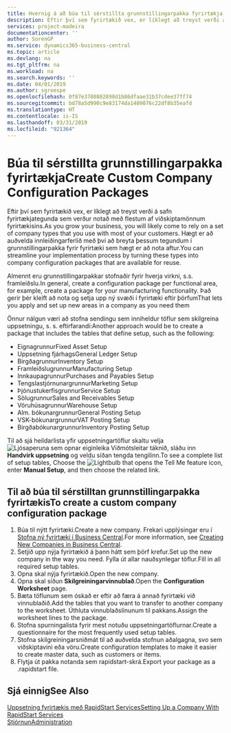 ```yaml
---
title: Hvernig á að búa til sérstillta grunnstillingarpakka fyrirtækja | Microsoft Docs
description: Eftir því sem fyrirtækið vex, er líklegt að treyst verði á safn fyrirtækjategunda sem verður notað með flestum af viðskiptamönnum fyrirtækisins. Hægt er að auðvelda innleiðingarferlið með því að breyta þessum tegundum í grunnstillingarpakka fyrir fyrirtæki sem hægt er að nota aftur.
services: project-madeira
documentationcenter: ''
author: SorenGP
ms.service: dynamics365-business-central
ms.topic: article
ms.devlang: na
ms.tgt_pltfrm: na
ms.workload: na
ms.search.keywords: ''
ms.date: 04/01/2019
ms.author: sgroespe
ms.openlocfilehash: 0f87e3708802898d1b86dfaae31b37cdee37ff74
ms.sourcegitcommit: bd78a5d990c9e83174da1409076c22df8b35eafd
ms.translationtype: HT
ms.contentlocale: is-IS
ms.lasthandoff: 03/31/2019
ms.locfileid: "921364"
---
```

# <a name="create-custom-company-configuration-packages"></a><span data-ttu-id="a4017-104">Búa til sérstillta grunnstillingarpakka fyrirtækja</span><span class="sxs-lookup"><span data-stu-id="a4017-104">Create Custom Company Configuration Packages</span></span>
<span data-ttu-id="a4017-105">Eftir því sem fyrirtækið vex, er líklegt að treyst verði á safn fyrirtækjategunda sem verður notað með flestum af viðskiptamönnum fyrirtækisins.</span><span class="sxs-lookup"><span data-stu-id="a4017-105">As you grow your business, you will likely come to rely on a set of company types that you use with most of your customers.</span></span> <span data-ttu-id="a4017-106">Hægt er að auðvelda innleiðingarferlið með því að breyta þessum tegundum í grunnstillingarpakka fyrir fyrirtæki sem hægt er að nota aftur.</span><span class="sxs-lookup"><span data-stu-id="a4017-106">You can streamline your implementation process by turning these types into company configuration packages that are available for reuse.</span></span>  

<span data-ttu-id="a4017-107">Almennt eru grunnstillingarpakkar stofnaðir fyrir hverja virkni, s.s. framleiðslu.</span><span class="sxs-lookup"><span data-stu-id="a4017-107">In general, create a configuration package per functional area, for example, create a package for your manufacturing functionality.</span></span> <span data-ttu-id="a4017-108">Það gerir þér kleift að nota og setja upp ný svæði í fyrirtæki eftir þörfum</span><span class="sxs-lookup"><span data-stu-id="a4017-108">That lets you apply and set up new areas in a company as you need them</span></span>  

<span data-ttu-id="a4017-109">Önnur nálgun væri að stofna sendingu sem inniheldur töflur sem skilgreina uppsetningu, s. s. eftirfarandi:</span><span class="sxs-lookup"><span data-stu-id="a4017-109">Another approach would be to create a package that includes the tables that define setup, such as the following:</span></span>  

-   <span data-ttu-id="a4017-110">Eignagrunnur</span><span class="sxs-lookup"><span data-stu-id="a4017-110">Fixed Asset Setup</span></span>  
-   <span data-ttu-id="a4017-111">Uppsetning fjárhags</span><span class="sxs-lookup"><span data-stu-id="a4017-111">General Ledger Setup</span></span>  
-   <span data-ttu-id="a4017-112">Birgðagrunnur</span><span class="sxs-lookup"><span data-stu-id="a4017-112">Inventory Setup</span></span>  
-   <span data-ttu-id="a4017-113">Framleiðslugrunnur</span><span class="sxs-lookup"><span data-stu-id="a4017-113">Manufacturing Setup</span></span>  
-   <span data-ttu-id="a4017-114">Innkaupagrunnur</span><span class="sxs-lookup"><span data-stu-id="a4017-114">Purchases and Payables Setup</span></span>  
-   <span data-ttu-id="a4017-115">Tengslastjórnunargrunnur</span><span class="sxs-lookup"><span data-stu-id="a4017-115">Marketing Setup</span></span>  
-   <span data-ttu-id="a4017-116">Þjónustukerfisgrunnur</span><span class="sxs-lookup"><span data-stu-id="a4017-116">Service Setup</span></span>  
-   <span data-ttu-id="a4017-117">Sölugrunnur</span><span class="sxs-lookup"><span data-stu-id="a4017-117">Sales and Receivables Setup</span></span>  
-   <span data-ttu-id="a4017-118">Vöruhúsagrunnur</span><span class="sxs-lookup"><span data-stu-id="a4017-118">Warehouse Setup</span></span>  
-   <span data-ttu-id="a4017-119">Alm. bókunargrunnur</span><span class="sxs-lookup"><span data-stu-id="a4017-119">General Posting Setup</span></span>  
-   <span data-ttu-id="a4017-120">VSK-bókunargrunnur</span><span class="sxs-lookup"><span data-stu-id="a4017-120">VAT Posting Setup</span></span>  
-   <span data-ttu-id="a4017-121">Birgðabókunargrunnur</span><span class="sxs-lookup"><span data-stu-id="a4017-121">Inventory Posting Setup</span></span>  

<span data-ttu-id="a4017-122">Til að sjá heildarlista yfir uppsetningartöflur skaltu velja ![Ljósaperuna sem opnar eiginleika Viðmótsleitar](media/ui-search/search_small.png "Segðu mér hvað þú vilt gera") táknið, sláðu inn **Handvirk uppsetning** og veldu síðan tengda tengilinn.</span><span class="sxs-lookup"><span data-stu-id="a4017-122">To see a complete list of setup tables, Choose the ![Lightbulb that opens the Tell Me feature](media/ui-search/search_small.png "Tell me what you want to do") icon, enter **Manual Setup**, and then choose the related link.</span></span>  

## <a name="to-create-a-custom-company-configuration-package"></a><span data-ttu-id="a4017-123">Til að búa til sérstilltan grunnstillingarpakka fyrirtækis</span><span class="sxs-lookup"><span data-stu-id="a4017-123">To create a custom company configuration package</span></span>  
1.  <span data-ttu-id="a4017-124">Búa til nýtt fyrirtæki.</span><span class="sxs-lookup"><span data-stu-id="a4017-124">Create a new company.</span></span> <span data-ttu-id="a4017-125">Frekari upplýsingar eru í [Stofna ný fyrirtæki í Business Central](about-new-company.md).</span><span class="sxs-lookup"><span data-stu-id="a4017-125">For more information, see [Creating New Companies in Business Central](about-new-company.md).</span></span>  
3.  <span data-ttu-id="a4017-126">Setjið upp nýja fyrirtækið á þann hátt sem þörf krefur.</span><span class="sxs-lookup"><span data-stu-id="a4017-126">Set up the new company in the way you need.</span></span> <span data-ttu-id="a4017-127">Fylla út allar nauðsynlegar töflur.</span><span class="sxs-lookup"><span data-stu-id="a4017-127">Fill in all required setup tables.</span></span>  
4.  <span data-ttu-id="a4017-128">Opna skal nýja fyrirtækið.</span><span class="sxs-lookup"><span data-stu-id="a4017-128">Open the new company.</span></span>
5. <span data-ttu-id="a4017-129">Opna skal síðun **Skilgreiningarvinnublað**.</span><span class="sxs-lookup"><span data-stu-id="a4017-129">Open the **Configuration Worksheet** page.</span></span>  
6.  <span data-ttu-id="a4017-130">Bæta töflunum sem óskað er eftir að færa á annað fyrirtæki við vinnublaðið.</span><span class="sxs-lookup"><span data-stu-id="a4017-130">Add the tables that you want to transfer to another company to the worksheet.</span></span> <span data-ttu-id="a4017-131">Úthluta vinnublaðslínunum til pakkans.</span><span class="sxs-lookup"><span data-stu-id="a4017-131">Assign the worksheet lines to the package.</span></span>  
7.  <span data-ttu-id="a4017-132">Stofna spurningalista fyrir mest notuðu uppsetningartöflurnar.</span><span class="sxs-lookup"><span data-stu-id="a4017-132">Create a questionnaire for the most frequently used setup tables.</span></span>  
8.  <span data-ttu-id="a4017-133">Stofna skilgreiningarsniðmát til að auðvelda stofnun aðalgagna, svo sem viðskiptavini eða vöru.</span><span class="sxs-lookup"><span data-stu-id="a4017-133">Create configuration templates to make it easier to create master data, such as customers or items.</span></span>  
9.  <span data-ttu-id="a4017-134">Flytja út pakka notanda sem rapidstart-skrá.</span><span class="sxs-lookup"><span data-stu-id="a4017-134">Export your package as a .rapidstart file.</span></span>  

## <a name="see-also"></a><span data-ttu-id="a4017-135">Sjá einnig</span><span class="sxs-lookup"><span data-stu-id="a4017-135">See Also</span></span>  
[<span data-ttu-id="a4017-136">Uppsetning fyrirtækis með RapidStart Services</span><span class="sxs-lookup"><span data-stu-id="a4017-136">Setting Up a Company With RapidStart Services</span></span>](admin-set-up-a-company-with-rapidstart.md)  
[<span data-ttu-id="a4017-137">Stjórnun</span><span class="sxs-lookup"><span data-stu-id="a4017-137">Administration</span></span>](admin-setup-and-administration.md)
